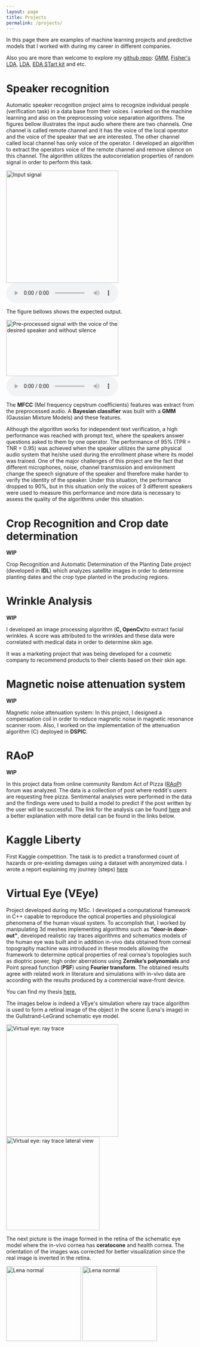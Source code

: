 ```yaml
---
layout: page
title: Projects
permalink: /projects/
---
```


In this page there are examples of machine learning projects and
predictive models that I worked with during my career in different
companies.


Also you are more than welcome to explore my [github repo](https://github.com/leandroohf): [GMM](https://github.com/leandroohf/GMM/blob/master/intro_to_gmm_&_em.ipynb), 
[Fisher's LDA](https://github.com/leandroohf/LDA/blob/master/intro_fishers_lda.ipynb), [LDA](https://github.com/leandroohf/LDA/blob/master/intro_lda.ipynb), [EDA STart kit](https://github.com/leandroohf/R_EDA_start_kit) and etc.

# Speaker recognition

Automatic speaker recognition project aims to recognize individual
people (verification task) in a data base from their voices. I worked
on the machine learning and also on the preprocessing voice separation
algorithms. The figures bellow illustrates the input audio where there
are two channels. One channel is called remote channel and it has the
voice of the local operator and the voice of the speaker that we are
interested. The other channel called local channel has only voice of
the operator.  I developed an algorithm to extract the operators voice
of the remote channel and remove silence on this channel. The
algorithm utilizes the autocorrelation properties of random signal in
order to perform this task.

<img src="{{ site.baseurl }}/images/voice_signal_1.png" alt="Input signal" width="300" height="300">

<audio controls controlsList="nodownload">
<source src="{{ site.baseurl }}/images/lm128_dec_rep3.wav" type="audio/wav">
Raw data input with silence and two speaker
</audio>

The figure bellows shows the expected output.

<img src="{{ site.baseurl }}/images/voice_signal_output.png" alt="Pre-processed signal with the voice of the desired speaker and without silence" width="300" height="150">

<audio controls controlsList="nodownload">
<source src="{{ site.baseurl }}/images/lm128_dec_rep1_preprocessed.wav" type="audio/wav">
Pre-processed output
</audio>

The **MFCC** (Mel frequency cepstrum coefficients) features was
extract from the preprocessed audio. A **Bayesian classifier** was
built with a **GMM** (Gaussian Mixture Models) and these features.

Although the algorithm works for independent text verification, a high
performance was reached with prompt text, where the speakers answer
questions asked to them by one operator. The performance of 95% (TPR =
TNR = 0.95) was achieved when the speaker utilizes the same physical
audio system that he/she used during the enrollment phase where its
model was trained. One of the major challenges of this project are the
fact that different microphones, noise, channel transmission and
environment change the speech signature of the speaker and therefore
make harder to verify the identity of the speaker. Under this
situation, the performance dropped to 90%, but in this situation only
the voices of 3 different speakers were used to measure this
performance and more data is necessary to assess the quality of the
algorithms under this situation.


# Crop Recognition and Crop date determination

**WIP**

Crop Recognition and Automatic Determination of the Planting Date
project (developed in **IDL**) which analyzes satellite images in
order to determine planting dates and the crop type planted in the
producing regions.

# Wrinkle Analysis

**WIP**

I developed an image processing algorithm (**C, OpenCv**)to extract
facial wrinkles. A score was attributed to the wrinkles and these data
were correlated with medical data in order to determine skin age.

It was a marketing project that was being developed for a cosmetic
company to recommend products to their clients based on their skin
age.

# Magnetic noise attenuation system

**WIP**

Magnetic noise attenuation system: In this project, I designed a
compensation coil in order to reduce magnetic noise in magnetic
resonance scanner room. Also, I worked on the implementation of the
attenuation algorithm (C) deployed in **DSPIC**.

# RAoP

**WIP**

In this project data from online community Random Act of Pizza
([RAoP](https://www.reddit.com/r/Random_Acts_Of_Pizza/)) forum was
analyzed. The data is a collection of post where reddit's users are
requesting free pizza. Sentimental analyses were performed in the data
and the findings were used to build a model to predict if the post
written by the user will be successful. The link for the analysis can
be found
[here](https://github.com/leandroohf/raop/blob/master/README.md) and a
better explanation with more detail can be found in the links below.

# Kaggle Liberty

First Kaggle competition. The task is to predict a transformed count
of hazards or pre-existing damages using a dataset with anonymized
data.  I wrote a report explaining my journey (steps)
[here](https://github.com/leandroohf/Public_Liberty_Mutual_Group_Property_Inspection_Prediction)
    
# Virtual Eye (VEye)

Project developed during my MSc. I developed a computational framework
in C++ capable to reproduce the optical properties and physiological
phenomena of the human visual system. To accomplish that, I worked by
manipulating 3d meshes implementing algorithms such as **"door-in
door-out"**, developed realistic ray traces algorithms and schematics
models of the human eye was built and in addition in-vivo data
obtained from corneal topography machine was introduced in these
models allowing the framework to determine optical properties of real
cornea's topologies such as dioptric power, high order aberrations
using **Zernike’s polynomials** and Point spread function (**PSF**)
using **Fourier transform**. The obtained results agree with related
work in literature and simulations with in-vivo data are according
with the results produced by a commercial wave-front device.

You can find my thesis
[here.](http://www.teses.usp.br/teses/disponiveis/55/55134/tde-09052008-161636/en.php)

The images below is indeed a VEye's simulation where ray trace
algorithm is used to form a retinal image of the object in the scene
(Lena's image) in the Gullstrand-LeGrand schematic eye model.

<img src="{{ site.baseurl }}/images/proj_cone_a.png" alt="Virtual eye: ray trace" width="300" height="300">

<img src="{{ site.baseurl }}/images/proj_cone_b.png" alt="Virtual eye: ray trace lateral view" width="250" height="250">

The next picture is the image formed in the retina of the schematic
eye model where the in-vivo cornea has **ceratocone** and health
cornea. The orientation of the images was corrected for better
visualization since the real image is inverted in the retina.

<img src="{{ site.baseurl }}/images/lena_normal.png" alt="Lena normal" width="200" height="200">

<img src="{{ site.baseurl }}/images/lena_ceratocone.png" alt="Lena normal" width="200" height="200">
